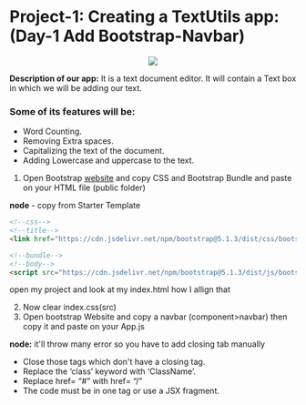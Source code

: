 # Project-1: Creating a TextUtils app: (Day-1 Add Bootstrap-Navbar)


<p align="center">
        <img src="https://github.com/Subham-Maity/react-js-bootcamp/blob/master/04.Adding%20Bootstrap%20to%20React(TextUtil%20Project%20)/Screenshot%202022-05-03%20000441.png?raw=true"/>
        </p>


**Description of our app:** It is a text document editor. It will contain a Text box in which we will be adding our text.

### Some of its features will be:

- Word Counting.
- Removing Extra spaces.
- Capitalizing the text of the document.
- Adding Lowercase and uppercase to the text.
1. Open Bootstrap [website](https://getbootstrap.com/docs/5.1/getting-started/introduction/) and copy CSS and Bootstrap Bundle and paste on your HTML file (public folder)

**node** - copy from Starter Template

```html
<!--css-->
<!--title-->
<link href="https://cdn.jsdelivr.net/npm/bootstrap@5.1.3/dist/css/bootstrap.min.css" rel="stylesheet" integrity="sha384-1BmE4kWBq78iYhFldvKuhfTAU6auU8tT94WrHftjDbrCEXSU1oBoqyl2QvZ6jIW3" crossorigin="anonymous">
```
```html
<!--bundle-->
<!--body-->
<script src="https://cdn.jsdelivr.net/npm/bootstrap@5.1.3/dist/js/bootstrap.bundle.min.js" integrity="sha384-ka7Sk0Gln4gmtz2MlQnikT1wXgYsOg+OMhuP+IlRH9sENBO0LRn5q+8nbTov4+1p" crossorigin="anonymous"></script>
```

open my project and look at my index.html how I allign that 

2. Now clear index.css(src)
3. Open bootstrap Website and copy a navbar (component>navbar) then copy it and paste on your App.js 

**node:** it'll throw many error so you have to add closing tab manually
- Close those tags which don't have a closing tag.
- Replace the ‘class’ keyword with ‘ClassName’.
- Replace href= “#” with href= “/”
- The code must be in one tag or use a JSX fragment.

